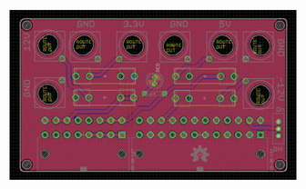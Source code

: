 ![EAGLE screenshot of board](https://raw.githubusercontent.com/dustMason/Apple-G5-PSU-Benchtop-Power-Supply-Breakout/master/image.png)
